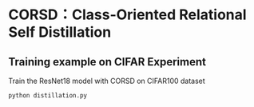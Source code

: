 # CORSD：Class-Oriented Relational Self Distillation

## Training example on CIFAR Experiment

Train the ResNet18 model with CORSD on CIFAR100 dataset

 ``` python
python distillation.py 
